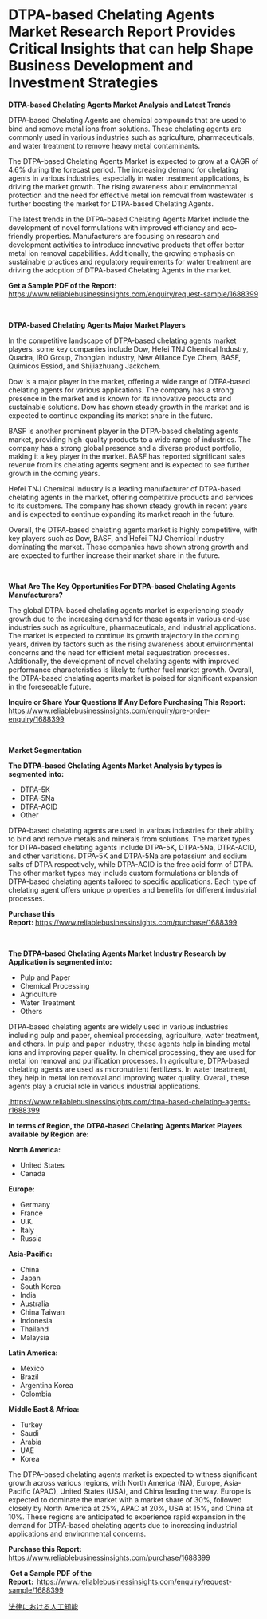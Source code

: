 <p><h1>DTPA-based Chelating Agents Market Research Report Provides Critical Insights that can help Shape Business Development and Investment Strategies</h1></p><p><strong>DTPA-based Chelating Agents Market Analysis and Latest Trends</strong></p>
<p><p>DTPA-based Chelating Agents are chemical compounds that are used to bind and remove metal ions from solutions. These chelating agents are commonly used in various industries such as agriculture, pharmaceuticals, and water treatment to remove heavy metal contaminants.</p><p>The DTPA-based Chelating Agents Market is expected to grow at a CAGR of 4.6% during the forecast period. The increasing demand for chelating agents in various industries, especially in water treatment applications, is driving the market growth. The rising awareness about environmental protection and the need for effective metal ion removal from wastewater is further boosting the market for DTPA-based Chelating Agents.</p><p>The latest trends in the DTPA-based Chelating Agents Market include the development of novel formulations with improved efficiency and eco-friendly properties. Manufacturers are focusing on research and development activities to introduce innovative products that offer better metal ion removal capabilities. Additionally, the growing emphasis on sustainable practices and regulatory requirements for water treatment are driving the adoption of DTPA-based Chelating Agents in the market.</p></p>
<p><strong>Get a Sample PDF of the Report:&nbsp;</strong> <a href="https://www.reliablebusinessinsights.com/enquiry/request-sample/1688399">https://www.reliablebusinessinsights.com/enquiry/request-sample/1688399</a></p>
<p>&nbsp;</p>
<p><strong>DTPA-based Chelating Agents Major Market Players</strong></p>
<p><p>In the competitive landscape of DTPA-based chelating agents market players, some key companies include Dow, Hefei TNJ Chemical Industry, Quadra, IRO Group, Zhonglan Industry, New Alliance Dye Chem, BASF, Quimicos Essiod, and Shijiazhuang Jackchem.</p><p>Dow is a major player in the market, offering a wide range of DTPA-based chelating agents for various applications. The company has a strong presence in the market and is known for its innovative products and sustainable solutions. Dow has shown steady growth in the market and is expected to continue expanding its market share in the future.</p><p>BASF is another prominent player in the DTPA-based chelating agents market, providing high-quality products to a wide range of industries. The company has a strong global presence and a diverse product portfolio, making it a key player in the market. BASF has reported significant sales revenue from its chelating agents segment and is expected to see further growth in the coming years.</p><p>Hefei TNJ Chemical Industry is a leading manufacturer of DTPA-based chelating agents in the market, offering competitive products and services to its customers. The company has shown steady growth in recent years and is expected to continue expanding its market reach in the future.</p><p>Overall, the DTPA-based chelating agents market is highly competitive, with key players such as Dow, BASF, and Hefei TNJ Chemical Industry dominating the market. These companies have shown strong growth and are expected to further increase their market share in the future.</p></p>
<p>&nbsp;</p>
<p><strong>What Are The Key Opportunities For DTPA-based Chelating Agents Manufacturers?</strong></p>
<p><p>The global DTPA-based chelating agents market is experiencing steady growth due to the increasing demand for these agents in various end-use industries such as agriculture, pharmaceuticals, and industrial applications. The market is expected to continue its growth trajectory in the coming years, driven by factors such as the rising awareness about environmental concerns and the need for efficient metal sequestration processes. Additionally, the development of novel chelating agents with improved performance characteristics is likely to further fuel market growth. Overall, the DTPA-based chelating agents market is poised for significant expansion in the foreseeable future.</p></p>
<p><strong>Inquire or Share Your Questions If Any Before Purchasing This Report:</strong> <a href="https://www.reliablebusinessinsights.com/enquiry/pre-order-enquiry/1688399">https://www.reliablebusinessinsights.com/enquiry/pre-order-enquiry/1688399</a></p>
<p>&nbsp;</p>
<p><strong>Market Segmentation</strong></p>
<p><strong>The DTPA-based Chelating Agents Market Analysis by types is segmented into:</strong></p>
<p><ul><li>DTPA-5K</li><li>DTPA-5Na</li><li>DTPA-ACID</li><li>Other</li></ul></p>
<p><p>DTPA-based chelating agents are used in various industries for their ability to bind and remove metals and minerals from solutions. The market types for DTPA-based chelating agents include DTPA-5K, DTPA-5Na, DTPA-ACID, and other variations. DTPA-5K and DTPA-5Na are potassium and sodium salts of DTPA respectively, while DTPA-ACID is the free acid form of DTPA. The other market types may include custom formulations or blends of DTPA-based chelating agents tailored to specific applications. Each type of chelating agent offers unique properties and benefits for different industrial processes.</p></p>
<p><strong>Purchase this Report:&nbsp;</strong><a href="https://www.reliablebusinessinsights.com/purchase/1688399">https://www.reliablebusinessinsights.com/purchase/1688399</a></p>
<p>&nbsp;</p>
<p><strong>The DTPA-based Chelating Agents Market Industry Research by Application is segmented into:</strong></p>
<p><ul><li>Pulp and Paper</li><li>Chemical Processing</li><li>Agriculture</li><li>Water Treatment</li><li>Others</li></ul></p>
<p><p>DTPA-based chelating agents are widely used in various industries including pulp and paper, chemical processing, agriculture, water treatment, and others. In pulp and paper industry, these agents help in binding metal ions and improving paper quality. In chemical processing, they are used for metal ion removal and purification processes. In agriculture, DTPA-based chelating agents are used as micronutrient fertilizers. In water treatment, they help in metal ion removal and improving water quality. Overall, these agents play a crucial role in various industrial applications.</p></p>
<p><a href="https://www.reliablebusinessinsights.com/dtpa-based-chelating-agents-r1688399">&nbsp;https://www.reliablebusinessinsights.com/dtpa-based-chelating-agents-r1688399</a></p>
<p><strong>In terms of Region, the DTPA-based Chelating Agents Market Players available by Region are:</strong></p>
<p>
    <p> <strong> North America: </strong>
        <ul>
            <li>United States</li>
            <li>Canada</li>
        </ul>
        </p> 
    <p> <strong> Europe: </strong>
        <ul>
            <li>Germany</li>
            <li>France</li>
            <li>U.K.</li>
            <li>Italy</li>
            <li>Russia</li>
        </ul>
        </p> 
    <p> <strong> Asia-Pacific: </strong>
        <ul>
            <li>China</li>
            <li>Japan</li>
            <li>South Korea</li>
            <li>India</li>
            <li>Australia</li>
            <li>China Taiwan</li>
            <li>Indonesia</li>
            <li>Thailand</li>
            <li>Malaysia</li>
        </ul>
        </p> 
    <p> <strong> Latin America: </strong>
        <ul>
            <li>Mexico</li>
            <li>Brazil</li>
            <li>Argentina Korea</li>
            <li>Colombia</li>
        </ul>
        </p> 
    <p> <strong> Middle East & Africa: </strong>
        <ul>
            <li>Turkey</li>
            <li>Saudi</li>
            <li>Arabia</li>
            <li>UAE</li>
            <li>Korea</li>
        </ul>
    </p>
    </p>
<p><p>The DTPA-based chelating agents market is expected to witness significant growth across various regions, with North America (NA), Europe, Asia-Pacific (APAC), United States (USA), and China leading the way. Europe is expected to dominate the market with a market share of 30%, followed closely by North America at 25%, APAC at 20%, USA at 15%, and China at 10%. These regions are anticipated to experience rapid expansion in the demand for DTPA-based chelating agents due to increasing industrial applications and environmental concerns.</p></p>
<p><strong>Purchase this Report: </strong><a href="https://www.reliablebusinessinsights.com/purchase/1688399">https://www.reliablebusinessinsights.com/purchase/1688399</a></p>
<p>&nbsp;<strong>Get a Sample PDF of the Report:&nbsp;&nbsp;</strong><a href="https://www.reliablebusinessinsights.com/enquiry/request-sample/1688399">https://www.reliablebusinessinsights.com/enquiry/request-sample/1688399</a></p>
<p><strong></strong></p>
<p><p><a href="https://github.com/oafhukehf4709715/Market-Research-Report-List-3/blob/main/8400738183243.md">法律における人工知能</a></p></p>